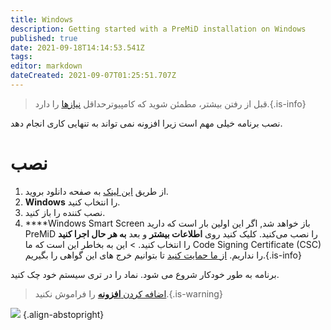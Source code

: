 ```yaml
---
title: Windows
description: Getting started with a PreMiD installation on Windows
published: true
date: 2021-09-18T14:14:53.541Z
tags:
editor: markdown
dateCreated: 2021-09-07T01:25:51.707Z
---
```


> قبل از رفتن بیشتر، مطمئن شوید که کامپیوترحداقل [نیازها](/install/requirements) را دارد.{.is-info}

نصب برنامه خیلی مهم است زیرا افزونه نمی تواند به تنهایی کاری انجام دهد.

# نصب
1. از طریق [این لینک](https://premid.app/downloads) به صفحه دانلود بروید.
2. **Windows** را انتخاب کنید.
3. نصب کننده را باز کنید.
4. ****Windows Smart Screen باز خواهد شد, اگر این اولین بار است که دارید PreMiD را نصب می‌کنید. کلیک کنید روی **اطلاعات بیشتر** و بعد **به هر حال اجرا کنید** را انتخاب کنید. > این به بخاطر این است که ما Code Signing Certificate (CSC) را نداریم. [از ما حمایت کنید](https://www.patreon.com/Timeraa) تا بتوانیم خرج های این گواهی را بگیریم.{.is-info}

برنامه به طور خودکار شروع می شود. نماد را در تری سیستم خود چک کنید.

> [اضافه کردن **افزونه**](/install) را فراموش نکنید.{.is-warning}

![](https://a.icons8.com/djxbtnYm/GBjHDS/svg.svg) {.align-abstopright}